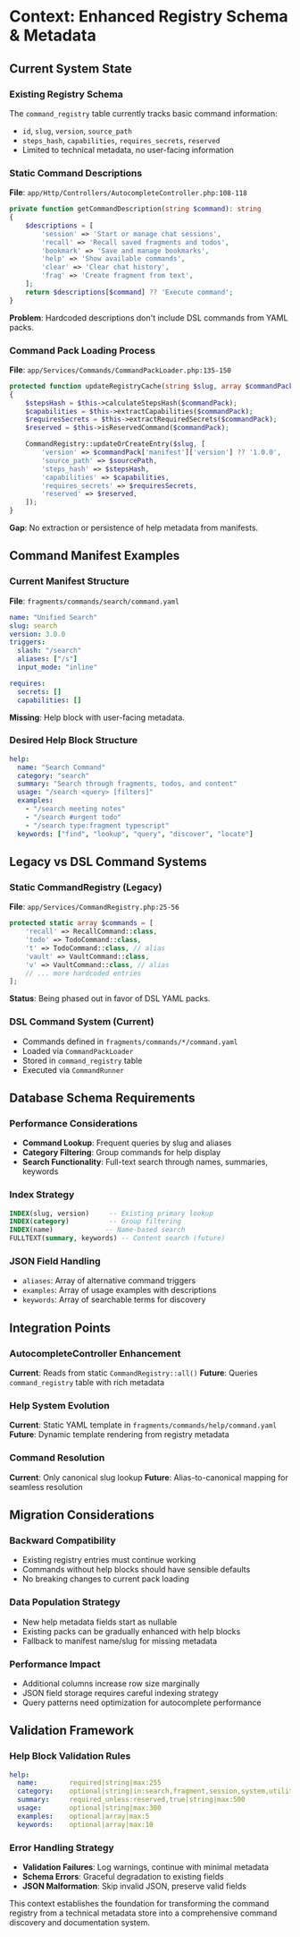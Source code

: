 # Context: Enhanced Registry Schema & Metadata

## Current System State

### Existing Registry Schema
The `command_registry` table currently tracks basic command information:
- `id`, `slug`, `version`, `source_path`
- `steps_hash`, `capabilities`, `requires_secrets`, `reserved`
- Limited to technical metadata, no user-facing information

### Static Command Descriptions
**File**: `app/Http/Controllers/AutocompleteController.php:108-118`
```php
private function getCommandDescription(string $command): string
{
    $descriptions = [
        'session' => 'Start or manage chat sessions',
        'recall' => 'Recall saved fragments and todos',
        'bookmark' => 'Save and manage bookmarks',
        'help' => 'Show available commands',
        'clear' => 'Clear chat history',
        'frag' => 'Create fragment from text',
    ];
    return $descriptions[$command] ?? 'Execute command';
}
```
**Problem**: Hardcoded descriptions don't include DSL commands from YAML packs.

### Command Pack Loading Process
**File**: `app/Services/Commands/CommandPackLoader.php:135-150`
```php
protected function updateRegistryCache(string $slug, array $commandPack, string $sourcePath): void
{
    $stepsHash = $this->calculateStepsHash($commandPack);
    $capabilities = $this->extractCapabilities($commandPack);
    $requiresSecrets = $this->extractRequiredSecrets($commandPack);
    $reserved = $this->isReservedCommand($commandPack);

    CommandRegistry::updateOrCreateEntry($slug, [
        'version' => $commandPack['manifest']['version'] ?? '1.0.0',
        'source_path' => $sourcePath,
        'steps_hash' => $stepsHash,
        'capabilities' => $capabilities,
        'requires_secrets' => $requiresSecrets,
        'reserved' => $reserved,
    ]);
}
```
**Gap**: No extraction or persistence of help metadata from manifests.

## Command Manifest Examples

### Current Manifest Structure
**File**: `fragments/commands/search/command.yaml`
```yaml
name: "Unified Search"
slug: search
version: 3.0.0
triggers:
  slash: "/search"
  aliases: ["/s"]
  input_mode: "inline"

requires:
  secrets: []
  capabilities: []
```
**Missing**: Help block with user-facing metadata.

### Desired Help Block Structure
```yaml
help:
  name: "Search Command"
  category: "search"
  summary: "Search through fragments, todos, and content"
  usage: "/search <query> [filters]"
  examples:
    - "/search meeting notes"
    - "/search #urgent todo"
    - "/search type:fragment typescript"
  keywords: ["find", "lookup", "query", "discover", "locate"]
```

## Legacy vs DSL Command Systems

### Static CommandRegistry (Legacy)
**File**: `app/Services/CommandRegistry.php:25-56`
```php
protected static array $commands = [
    'recall' => RecallCommand::class,
    'todo' => TodoCommand::class,
    't' => TodoCommand::class, // alias
    'vault' => VaultCommand::class,
    'v' => VaultCommand::class, // alias
    // ... more hardcoded entries
];
```
**Status**: Being phased out in favor of DSL YAML packs.

### DSL Command System (Current)
- Commands defined in `fragments/commands/*/command.yaml`
- Loaded via `CommandPackLoader`
- Stored in `command_registry` table
- Executed via `CommandRunner`

## Database Schema Requirements

### Performance Considerations
- **Command Lookup**: Frequent queries by slug and aliases
- **Category Filtering**: Group commands for help display
- **Search Functionality**: Full-text search through names, summaries, keywords

### Index Strategy
```sql
INDEX(slug, version)     -- Existing primary lookup
INDEX(category)          -- Group filtering
INDEX(name)             -- Name-based search
FULLTEXT(summary, keywords) -- Content search (future)
```

### JSON Field Handling
- `aliases`: Array of alternative command triggers
- `examples`: Array of usage examples with descriptions
- `keywords`: Array of searchable terms for discovery

## Integration Points

### AutocompleteController Enhancement
**Current**: Reads from static `CommandRegistry::all()`
**Future**: Queries `command_registry` table with rich metadata

### Help System Evolution
**Current**: Static YAML template in `fragments/commands/help/command.yaml`
**Future**: Dynamic template rendering from registry metadata

### Command Resolution
**Current**: Only canonical slug lookup
**Future**: Alias-to-canonical mapping for seamless resolution

## Migration Considerations

### Backward Compatibility
- Existing registry entries must continue working
- Commands without help blocks should have sensible defaults
- No breaking changes to current pack loading

### Data Population Strategy
- New help metadata fields start as nullable
- Existing packs can be gradually enhanced with help blocks
- Fallback to manifest name/slug for missing metadata

### Performance Impact
- Additional columns increase row size marginally
- JSON field storage requires careful indexing strategy
- Query patterns need optimization for autocomplete performance

## Validation Framework

### Help Block Validation Rules
```yaml
help:
  name:        required|string|max:255
  category:    optional|string|in:search,fragment,session,system,utility
  summary:     required_unless:reserved,true|string|max:500
  usage:       optional|string|max:300
  examples:    optional|array|max:5
  keywords:    optional|array|max:10
```

### Error Handling Strategy
- **Validation Failures**: Log warnings, continue with minimal metadata
- **Schema Errors**: Graceful degradation to existing fields
- **JSON Malformation**: Skip invalid JSON, preserve valid fields

This context establishes the foundation for transforming the command registry from a technical metadata store into a comprehensive command discovery and documentation system.

